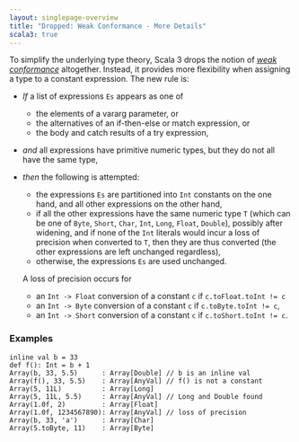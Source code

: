 ```yaml
---
layout: singlepage-overview
title: "Dropped: Weak Conformance - More Details"
scala3: true
---
```


<!-- THIS FILE HAS BEEN GENERATED BY SCALADOC PREPROCESSOR. NOTE THAT ANY CHANGES TO THIS FILE CAN BE OVERRIDEN IN THE FUTURE -->

To simplify the underlying type theory, Scala 3 drops the notion of
[*weak conformance*](https://www.scala-lang.org/files/archive/spec/2.13/03-types.html#weak-conformance)
altogether. Instead, it provides more flexibility when
assigning a type to a constant expression. The new rule is:

- *If* a list of expressions `Es` appears as one of

  - the elements of a vararg parameter, or
  - the alternatives of an if-then-else or match expression, or
  - the body and catch results of a try expression,
- *and* all expressions have primitive numeric types, but they do not
  all have the same type,

- *then* the following is attempted:

  - the expressions `Es` are partitioned into `Int` constants on the
    one hand, and all other expressions on the other hand,
  - if all the other expressions have the same numeric type `T`
    (which can be one of `Byte`, `Short`, `Char`, `Int`, `Long`, `Float`,
    `Double`), possibly after widening, and if none of the `Int`
    literals would incur a loss of precision when converted to `T`,
    then they are thus converted (the other expressions are left
    unchanged regardless),
  - otherwise, the expressions `Es` are used unchanged.

  A loss of precision occurs for

  - an `Int -> Float` conversion of a constant
    `c` if `c.toFloat.toInt != c`
  - an `Int -> Byte` conversion of a constant
    `c` if `c.toByte.toInt != c`,
  - an `Int -> Short` conversion of a constant
    `c` if `c.toShort.toInt != c`.

### Examples

<div class="snippet" ><div class="buttons"></div><pre><code class="language-scala"><span id="0" class="" >inline val b = 33
</span><span id="1" class="" >def f(): Int = b + 1
</span><span id="2" class="" >Array(b, 33, 5.5)      : Array[Double] // b is an inline val
</span><span id="3" class="" >Array(f(), 33, 5.5)    : Array[AnyVal] // f() is not a constant
</span><span id="4" class="" >Array(5, 11L)          : Array[Long]
</span><span id="5" class="" >Array(5, 11L, 5.5)     : Array[AnyVal] // Long and Double found
</span><span id="6" class="" >Array(1.0f, 2)         : Array[Float]
</span><span id="7" class="" >Array(1.0f, 1234567890): Array[AnyVal] // loss of precision
</span><span id="8" class="" >Array(b, 33, &apos;a&apos;)      : Array[Char]
</span><span id="9" class="" >Array(5.toByte, 11)    : Array[Byte]
</span></code></pre></div>
